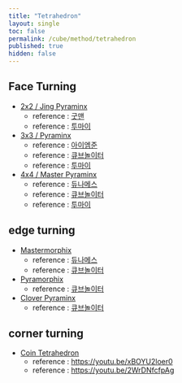 ```yaml
---
title: "Tetrahedron"
layout: single
toc: false
permalink: /cube/method/tetrahedron
published: true
hidden: false
---
```


<head>
  <base target="_self">
</head>



## Face Turning

- [2x2 / Jing Pyraminx](https://twistypuzzles.com/app/museum/museum_showitem.php?pkey=1578)
  - reference : [굿맨](https://youtu.be/Zw-J5DfFHzU)
  - reference : [투마이](https://youtu.be/vG2l_-JorCQ)
- [3x3 / Pyraminx](https://twistypuzzles.com/app/museum/museum_showitem.php?pkey=540)
  - reference : [아이엠준](https://youtu.be/mO3excjvvoA)
  - reference : [큐브놀이터](https://youtu.be/Vrc7lw_z5-8)
  - reference : [투마이](https://youtu.be/5L4vhS1rqeE)
- [4x4 / Master Pyraminx](https://twistypuzzles.com/app/museum/museum_showitem.php?pkey=1352)
  - reference : [듀나메스](https://youtu.be/7_c3Tq3HXXw)
  - reference : [큐브놀이터](https://youtu.be/_8BFbOnrjPg)
  - reference : [투마이](https://youtu.be/i1o5SqqKBlg)



## edge turning

- [Mastermorphix](https://twistypuzzles.com/app/museum/museum_showitem.php?pkey=675)
  - reference : [듀나메스](https://youtu.be/yKW48BaE91M)
  - reference : [큐브놀이터](https://youtu.be/VW-CvVZkRzQ)
- [Pyramorphix](https://twistypuzzles.com/app/museum/museum_showitem.php?pkey=542)
  - reference : [큐브놀이터](https://youtu.be/WIy5ZvTXsOY)
- [Clover Pyraminx](https://twistypuzzles.com/app/museum/museum_showitem.php?pkey=7135)
  - reference : [큐브놀이터](https://youtu.be/85_Zb7q5K70)



## corner turning

- [Coin Tetrahedron](https://twistypuzzles.com/app/museum/museum_showitem.php?pkey=6748)
  - reference : <https://youtu.be/xBOYU2loer0>
  - reference : <https://youtu.be/2WrDNfcfpAg>
